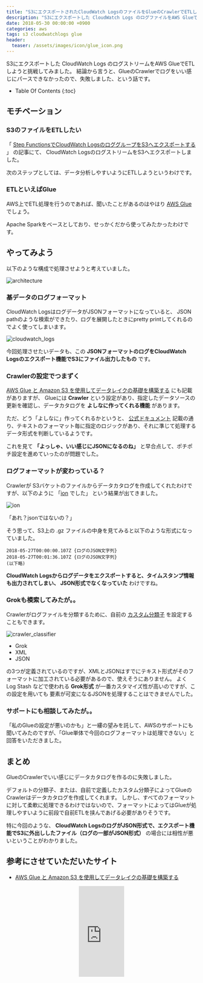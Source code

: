 ```yaml
---
title: "S3にエクスポートされたCloudWatch LogsのファイルをGlueのCrawlerでETLしようとして轟沈した話"
description: "S3にエクスポートした CloudWatch Logs のログファイルをAWS GlueでETLしようと挑戦してみました。結論から言うと、GlueのCrawlerがログをいい感じにパースできなかったので、失敗しました、という話です。"
date: 2018-05-30 00:00:00 +0900
categories: aws
tags: s3 cloudwatchlogs glue
header:
  teaser: /assets/images/icon/glue_icon.png
---
```


S3にエクスポートした CloudWatch Logs のログストリームをAWS GlueでETLしようと挑戦してみました。
結論から言うと、GlueのCrawlerでログをいい感じにパースできなかったので、失敗しました、という話です。

* Table Of Contents
{:toc}

## モチベーション

### S3のファイルをETLしたい

「 [Step FunctionsでCloudWatch LogsのロググループをS3へエクスポートする](/aws/export-cloudwatchlogs-to-s3/) 」 の記事にて、
CloudWatch LogsのログストリームをS3へエクスポートしました。

次のステップとしては、データ分析しやすいようにETLしようというわけです。

### ETLといえばGlue

AWS上でETL処理を行うのであれば、聞いたことがあるのはやはり [AWS Glue](https://aws.amazon.com/jp/glue/) でしょう。

Apache Sparkをベースとしており、せっかくだから使ってみたかったわけです。

## やってみよう

以下のような構成で処理させようと考えていました。

![architecture]({{site.baseurl}}/assets/images/20180530/architecture.png)

### 基データのログフォーマット

CloudWatch LogsはログデータがJSONフォーマットになっていると、
JSON pathのような検索ができたり、ログを展開したときにpretty printしてくれるのでよく使ってしまいます。

![cloudwatch_logs]({{site.baseurl}}/assets/images/20180530/cloudwatch_logs.png)

今回処理させたいデータも、この **JSONフォーマットのログをCloudWatch Logsのエクスポート機能でS3にファイル出力したもの** です。

### Crawlerの設定でつまずく

[AWS Glue と Amazon S3 を使用してデータレイクの基礎を構築する](https://aws.amazon.com/jp/blogs/news/build-a-data-lake-foundation-with-aws-glue-and-amazon-s3/) にも記載がありますが、
Glueには **Crawler** という設定があり、指定したデータソースの更新を確認し、データカタログを **よしなに作ってくれる機能** があります。

ただ、どう「よしなに」作ってくれるかというと、 [公式ドキュメント](https://docs.aws.amazon.com/ja_jp/glue/latest/dg/add-classifier.html)
記載の通り、テキストのフォーマット毎に指定のロジックがあり、それに準じて処理するデータ形式を判断しているようです。

これを見て **「よっしゃ、いい感じにJSONになるのね」** と早合点して、ポチポチ設定を進めていったのが問題でした。

### ログフォーマットが変わっている？

Crawlerが S3バケットのファイルからデータカタログを作成してくれたわけですが、以下のように 「[ion](http://amzn.github.io/ion-docs/) でした」
という結果が出てきました。

![ion]({{site.baseurl}}/assets/images/20180530/ion.png)

「あれ？jsonではないの？」

そう思って、S3上の .gz ファイルの中身を見てみると以下のような形式になっていました。

```
2018-05-27T00:00:00.107Z {ログのJSON文字列}
2018-05-27T00:01:36.107Z {ログのJSON文字列}
(以下略)
```

**CloudWatch Logsからログデータをエクスポートすると、タイムスタンプ情報も出力されてしまい、 JSON形式でなくなっていた** わけですね。

### Grokも模索してみたが。。

Crawlerがログファイルを分類するために、自前の [カスタム分類子](https://docs.aws.amazon.com/ja_jp/glue/latest/dg/custom-classifier.html) を設定することもできます。

![crawler_classifier]({{site.baseurl}}/assets/images/20180530/crawler_classifier.png)

* Grok
* XML
* JSON

の3つが定義されているのですが、XMLとJSONはすでにテキスト形式がそのフォーマットに加工されている必要があるので、使えそうにありません。
よく Log Stash などで使われる **Grok形式** が一番カスタマイズ性が高いのですが、この設定を用いても
要素が可変になるJSONを処理することはできませんでした。

### サポートにも相談してみたが。。

「私のGlueの設定が悪いのかも」と一縷の望みを託して、AWSのサポートにも聞いてみたのですが、「Glue単体で今回のログフォーマットは処理できない」と回答をいただきました。

## まとめ

GlueのCrawlerでいい感じにデータカタログを作るのに失敗しました。

デフォルトの分類子、または、自前で定義したカスタム分類子によってGlueのCrawlerはデータカタログを作成してくれます。
しかし、すべてのフォーマットに対して柔軟に処理できるわけではないので、フォーマットによってはGlueが処理しやすいように前段で自前ETLを挟んであげる必要がありそうです。

特に今回のような、 **CloudWatch LogsのログがJSON形式で、エクスポート機能でS3に外出ししたファイル（ログの一部がJSON形式）** の場合には相性が悪いということがわかりました。

## 参考にさせていただいたサイト
* [AWS Glue と Amazon S3 を使用してデータレイクの基礎を構築する](https://aws.amazon.com/jp/blogs/news/build-a-data-lake-foundation-with-aws-glue-and-amazon-s3/)

<div align="center">
<iframe style="width:120px;height:240px;" marginwidth="0" marginheight="0" scrolling="no" frameborder="0" src="https://rcm-fe.amazon-adsystem.com/e/cm?ref=qf_sp_asin_til&t=soudegesu-22&m=amazon&o=9&p=8&l=as1&IS2=1&detail=1&asins=4798155160&linkId=e91e78f505e53d2986a0635db4aad1ce&bc1=ffffff&lt1=_blank&fc1=333333&lc1=0066c0&bg1=ffffff&f=ifr">
    </iframe>
</div>
